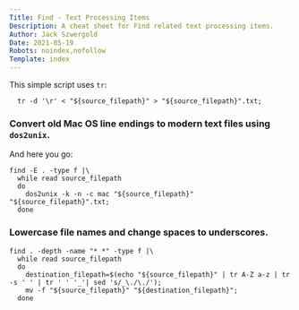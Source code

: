 ```yaml
---
Title: Find - Text Processing Items
Description: A cheat sheet for Find related text processing items.
Author: Jack Szwergold
Date: 2021-05-19
Robots: noindex,nofollow
Template: index
---
```


This simple script uses `tr`:

      tr -d '\r' < "${source_filepath}" > "${source_filepath}".txt;

### Convert old Mac OS line endings to modern text files using `dos2unix`.

And here you go:

    find -E . -type f |\
      while read source_filepath
      do
        dos2unix -k -n -c mac "${source_filepath}" "${source_filepath}".txt;
      done

### Lowercase file names and change spaces to underscores.

    find . -depth -name "* *" -type f |\
      while read source_filepath
      do
        destination_filepath=$(echo "${source_filepath}" | tr A-Z a-z | tr -s ' ' | tr ' ' '_'| sed 's/_\./\./');
        mv -f "${source_filepath}" "${destination_filepath}";
      done

